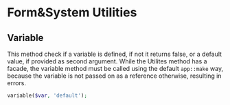 # Form&System Utilities

## Variable
This method check if a variable is defined, if not it returns false, or a default value, if provided as second argument.
While the Utilites method has a facade, the variable method must be called using the default `app::make` way, because the variable is not passed on as a reference otherwise, resulting in errors.

```php
variable($var, 'default');
````
